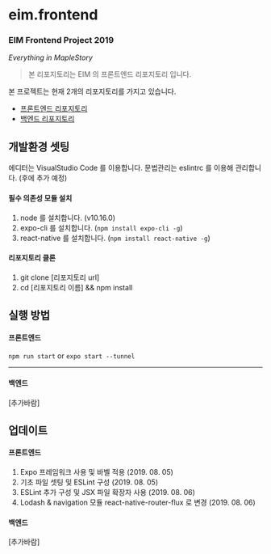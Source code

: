 # eim.frontend

### EIM Frontend Project 2019
_Everything in MapleStory_

> 본 리포지토리는 EIM 의 프론트엔드 리포지토리 입니다.

본 프로젝트는 현재 2개의 리포지토리를 가지고 있습니다.
* [프론트엔드 리포지토리](https://github.com/luke2327/eim.frontend)
* [백엔드 리포지토리](https://github.com/luke2327/eim.backend)


## 개발환경 셋팅
에디터는 VisualStudio Code 를 이용합니다.
문법관리는 eslintrc 를 이용해 관리합니다. (후에 추가 예정)

#### 필수 의존성 모듈 설치
1. node 를 설치합니다. (v10.16.0)
2. expo-cli 를 설치합니다. (`npm install expo-cli -g`)
3. react-native 를 설치합니다. (`npm install react-native -g`)

#### 리포지토리 클론
1. git clone [리포지토리 url]
2. cd [리포지토리 이름] && npm install

## 실행 방법
#### 프론트엔드
`npm run start` or `expo start --tunnel`
- - -
#### 백엔드
[추가바람]

## 업데이트
#### 프론트엔드
1. Expo 프레임워크 사용 및 바벨 적용 (2019. 08. 05)
2. 기초 파일 셋팅 및 ESLint 구성 (2019. 08. 05)
3. ESLint 추가 구성 및 JSX 파일 확장자 사용 (2019. 08. 06)
4. Lodash & navigation 모듈 react-native-router-flux 로 변경 (2019. 08. 06)

#### 백엔드
[추가바람]
